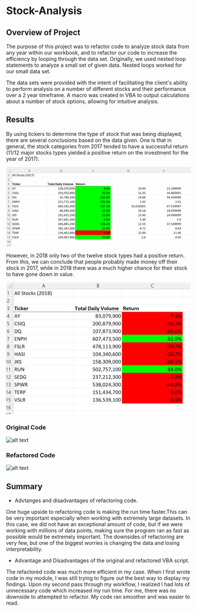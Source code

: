 # Stock-Analysis



## Overview of Project

The purpose of this project was to refactor code to analyze stock data from any year within our workbook, and to refactor our code to increase the efficiency by looping through the data set. Originally, we used nested loop statements to analyze a small set of given data. Nested loops worked for our small data set.

The data sets were provided with the intent of facilitating the client's ability to perform analysis on a number of different stocks and their performance over a 2 year timeframe. A macro was created in VBA to output calculations about a number of stock options, allowing for intuitive analysis.


## Results

By using tickers to determine the type of stock that was being displayed, there are several conclusions based on the data given. One is that in general, the stock categories from 2017 tended to have a successful return (11/12 major stocks types yielded a positive return on the investment for the year of 2017). 

![VBA_Challenge_2017.png](VBA_Challenge_2017.png)

However, in 2018 only two of the twelve stock types had a positive return. From this, we can conclude that people probably made money off their stock in 2017, while in 2018 there was a much higher chance for their stock to have gone down in value.

![VBA_Challenge_2018.png](VBA_Challenge_2018.png)


### Original Code

![alt text](http://url/to/img.png)

### Refactored Code

![alt text](http://url/to/img.png)


## Summary

* Advtanges and disadvantages of refactoring code.

One huge upside to refactoring code is making the run time faster.This can be very important especially when working with extremely large datasets. In this case, we did not have an exceptional amount of code, but if we were working with millions of data points, making sure the program ran as fast as possible would be extremely important. The downsides of refactoring are very few, but one of the biggest worries is changing the data and losing interpretability.

* Advantage and Disadvantages of the original and refactored VBA script.

The refactored code was much more efficient in my case. When I first wrote code in my module, I was still trying to figure out the best way to display my findings. Upon my second pass through my workflow, I realized I had lots of unnecessary code which increased my run time. For me, there was no downside to attempted to refactor. My code ran smoother and was easier to read.
